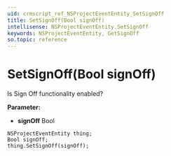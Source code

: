 ```yaml
---
uid: crmscript_ref_NSProjectEventEntity_SetSignOff
title: SetSignOff(Bool signOff)
intellisense: NSProjectEventEntity.SetSignOff
keywords: NSProjectEventEntity, GetSignOff
so.topic: reference
---
```


# SetSignOff(Bool signOff)

Is Sign Off functionality enabled?

**Parameter:** 
* **signOff** Bool

```crmscript
NSProjectEventEntity thing;
Bool signOff;
thing.SetSignOff(signOff);
```

